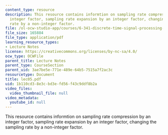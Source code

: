 ```yaml
---
content_type: resource
description: This resource contains informtion on sampling rate compression by an
  integer factor, sampling rate expansion by an integer factor, changing the sampling
  rate by a non-integer factor.
file: /ol-ocw-studio-app/courses/6-341-discrete-time-signal-processing-fall-2005/1b110cd38e3cbd3efd56f43c9ddf8b2a_lec05.pdf
file_size: 165884
file_type: application/pdf
learning_resource_types:
- Lecture Notes
license: https://creativecommons.org/licenses/by-nc-sa/4.0/
ocw_type: OCWFile
parent_title: Lecture Notes
parent_type: CourseSection
parent_uid: 3ae7be5e-771e-489e-64b5-7515a7f2ac3c
resourcetype: Document
title: lec05.pdf
uid: 1b110cd3-8e3c-bd3e-fd56-f43c9ddf8b2a
video_files:
  video_thumbnail_file: null
video_metadata:
  youtube_id: null
---
```

This resource contains informtion on sampling rate compression by an integer factor, sampling rate expansion by an integer factor, changing the sampling rate by a non-integer factor.